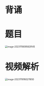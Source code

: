 # 背诵





# 题目

<img src="https://cvp.oss-cn-shanghai.aliyuncs.com/picgo/202311180958269.png" alt="image-20231118095829145" style="zoom:50%;" />



# 视频解析

<img src="https://cvp.oss-cn-shanghai.aliyuncs.com/picgo/202311181602004.png" alt="image-20231118160211650" style="zoom:50%;" />



